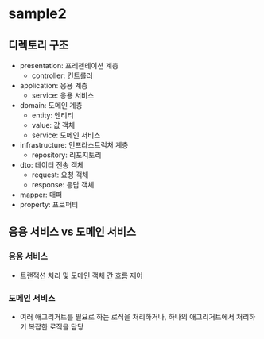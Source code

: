 # sample2

## 디렉토리 구조

- presentation: 프레젠테이션 계층
    - controller: 컨트롤러
- application: 응용 계층
    - service: 응용 서비스
- domain: 도메인 계층
    - entity: 엔티티
    - value: 값 객체
    - service: 도메인 서비스
- infrastructure: 인프라스트럭처 계층
    - repository: 리포지토리
- dto: 데이터 전송 객체
    - request: 요청 객체
    - response: 응답 객체
- mapper: 매퍼
- property: 프로퍼티

## 응용 서비스 vs 도메인 서비스

### 응용 서비스

- 트랜잭션 처리 및 도메인 객체 간 흐름 제어

### 도메인 서비스

- 여러 애그리거트를 필요로 하는 로직을 처리하거나, 하나의 애그리거트에서 처리하기 복잡한 로직을 담당 



